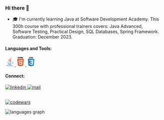 ### Hi there 👋 


- 🎓 I'm currently learning Java at Software Development Academy. This 300h course with professional trainers covers: Java Advanced, Software Testing, Practical Design, SQL Databases, Spring Framework. Graduation: December 2023. 

<h4 align="left">Languages and Tools:</h4>
<a href="https://www.java.com" target="_blank" rel="noreferrer"> <img src="https://raw.githubusercontent.com/devicons/devicon/master/icons/java/java-original.svg" alt="java" width="30" height="30"/> </a> <a href="https://www.w3.org/html/" target="_blank" rel="noreferrer"> <img src="https://raw.githubusercontent.com/devicons/devicon/master/icons/html5/html5-original-wordmark.svg" alt="html5" width="30" height="30"/> </a> <a href="https://www.w3schools.com/css/" target="_blank" rel="noreferrer"> <img src="https://raw.githubusercontent.com/devicons/devicon/master/icons/css3/css3-original-wordmark.svg" alt="css3" width="30" height="30"/> </a>


<h4 align="left">Connect:</h4>
<a href="https://www.linkedin.com/in/nikola-cywinska"> <img src="https://www.svgrepo.com/show/438654/linkedin-square.svg" alt="linkedin" width="30" height="30"/> </a><a href="mailto:nicywi@gmail.com"><img src="https://www.svgrepo.com/show/439759/email-square-fill.svg" alt='mail' width="30" height="30"/></a>
<br><br>

<a href="https://www.codewars.com/users/nicywi"> <img src="https://www.codewars.com/users/nicywi/badges/micro" alt="codewars" height="25"/> </a> 
<div align="left">
  <img src="https://github-readme-stats.vercel.app/api/top-langs?username=nicywi&locale=en&hide_title=false&layout=compact&card_width=320&langs_count=15&theme=dark&hide_border=true&order=2" height="150" alt="languages graph"  />
</div>

<!---![Codewars](https://github.r2v.ch/codewars?user=nicywi)--->


